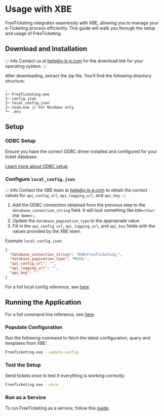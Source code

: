 # Usage with XBE

FreeTicketing integrates seamlessly with XBE, allowing you to manage your e-Ticketing process efficiently. This guide will walk you through the setup and usage of FreeTicketing.

## Download and Installation

::: info
Contact us at [help@x-b-e.com](mailto:help@x-b-e.com) for the download link for your operating system.
:::

After downloading, extract the zip file. You'll find the following directory structure:

```
.
├─ FreeTicketing.exe
├─ config.json
├─ local_config.json
├─ nssm.exe // For Windows only
└─ .env
```

## Setup

### ODBC Setup

Ensure you have the correct ODBC driver installed and configured for your ticket database.

[Learn more about ODBC setup](../odbc-setup.md)

### Configure `local_config.json`

::: info
Contact the XBE team at [help@x-b-e.com](mailto:help@x-b-e.com) to obtain the correct values for `api_config_url`, `api_logging_url`, and `api_key`.
:::

1. Add the ODBC connection obtained from the previous step to the `database_connection_string` field. It will look something like `DSN=<Your DSN Name>;`.
2. Update the `database_pagination_type` to the appropriate value.
3. Fill in the `api_config_url`, `api_logging_url`, and `api_key` fields with the values provided by the XBE team.

Example `local_config.json`:

```json
{
  "database_connection_string": "DSN=FreeTicketing;",
  "database_pagination_type": "MSSQL",
  "api_config_url": "",
  "api_logging_url": "",
  "api_key": ""
}
```

For a full local config reference, see [here](./local-config-reference.md).

## Running the Application

For a full command line reference, see [here](./command-line-reference.md).

### Populate Configuration

Run the following command to fetch the latest configuration, query and templates from XBE:

```bash
FreeTicketing.exe --update-config
```

### Test the Setup

Send tickets once to test if everything is working correctly:

```bash
FreeTicketing.exe --once
```

### Run as a Service

To run FreeTicketing as a service, follow this [guide](../running-as-service.md).
